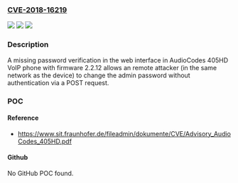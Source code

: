 ### [CVE-2018-16219](https://cve.mitre.org/cgi-bin/cvename.cgi?name=CVE-2018-16219)
![](https://img.shields.io/static/v1?label=Product&message=n%2Fa&color=blue)
![](https://img.shields.io/static/v1?label=Version&message=n%2Fa&color=blue)
![](https://img.shields.io/static/v1?label=Vulnerability&message=n%2Fa&color=brighgreen)

### Description

A missing password verification in the web interface in AudioCodes 405HD VoIP phone with firmware 2.2.12 allows an remote attacker (in the same network as the device) to change the admin password without authentication via a POST request.

### POC

#### Reference
- https://www.sit.fraunhofer.de/fileadmin/dokumente/CVE/Advisory_AudioCodes_405HD.pdf

#### Github
No GitHub POC found.

